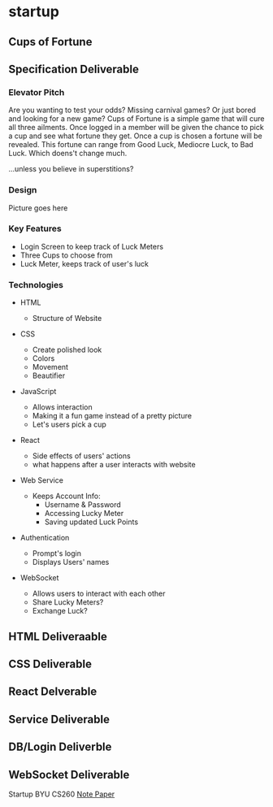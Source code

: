 # startup

## Cups of Fortune

## Specification Deliverable

### Elevator Pitch

Are you wanting to test your odds? Missing carnival games? Or just bored and looking for a new game? Cups of Fortune is a simple game that will cure all three ailments. Once logged in a member will be given the chance to pick a cup and see what fortune they get. Once a cup is chosen a fortune will be revealed. This fortune can range from Good Luck, Mediocre Luck, to Bad Luck. Which doens't change much.

...unless you believe in superstitions?

### Design

Picture goes here

### Key Features
+ Login Screen to keep track of Luck Meters
+ Three Cups to choose from
+ Luck Meter, keeps track of user's luck

### Technologies
+ HTML 
  - Structure of Website

+ CSS 
  - Create polished look
  - Colors
  - Movement
  - Beautifier

+ JavaScript 
  - Allows interaction
  - Making it a fun game instead of a pretty picture 
  - Let's users pick a cup

+ React 
  - Side effects of users' actions
  - what happens after a user interacts with website

+ Web Service 
  - Keeps Account Info:
      - Username & Password
      - Accessing Lucky Meter
    - Saving updated Luck Points
    
+ Authentication
  - Prompt's login
  - Displays Users' names

+ WebSocket 
  - Allows users to interact with each other
  - Share Lucky Meters?
  - Exchange Luck?

## HTML Deliveraable

## CSS Deliverable

## React Delverable

## Service Deliverable

## DB/Login Deliverble

## WebSocket Deliverable

Startup BYU CS260
[Note Paper](docs/notes.md)
